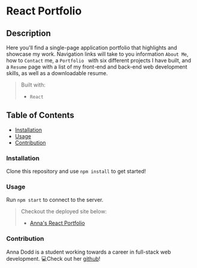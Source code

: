 # React Portfolio

## Description
Here you'll find a single-page application portfolio that highlights and showcase my work. Navigation links will take to you information `About Me`, how to `Contact` me, a `Portfolio ` with six different projects I have built, and a `Resume` page with a list of my front-end and back-end web development skills, as well as a downloadable resume. 
>Built with: 
>- `React`

## Table of Contents 
- [Installation](#installation)
- [Usage](#usage)
- [Contribution](#contribution)

### Installation
Clone this repository and use `npm install` to get started! 

### Usage
Run `npm start` to connect to the server. 
>Checkout the deployed site below: 
>- [Anna's React Portfolio](https://acdodd17.github.io/react-portfolio/)


### Contribution
Anna Dodd is a student working towards a career in full-stack web development. 💻Check out her [github](https://github.com/acdodd17)!
